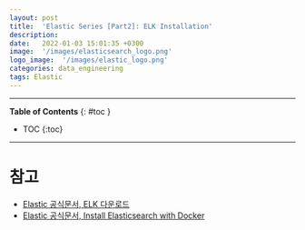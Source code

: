 ```yaml
---
layout: post
title:  'Elastic Series [Part2]: ELK Installation'
description: 
date:   2022-01-03 15:01:35 +0300
image:  '/images/elasticsearch_logo.png'
logo_image:  '/images/elastic_logo.png'
categories: data_engineering
tags: Elastic
---
```


---

**Table of Contents**
{: #toc }
*  TOC
{:toc}

---

# 참고

- [Elastic 공식문서, ELK 다운로드](https://www.elastic.co/kr/downloads/)
- [Elastic 공식문서, Install Elasticsearch with Docker](https://www.elastic.co/guide/en/elasticsearch/reference/8.4/docker.html)